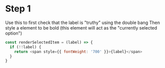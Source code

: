 # Step 1

Use this to first check that the label is "truthy" using the double bang
Then style a <span> element to be bold (this element will act as the "currently selected option")

```js
const renderSelectedItem = (label) => {
  if (!!label) {
    return <span style={{ fontWeight: '700' }}>{label}</span>
  }
}
```
